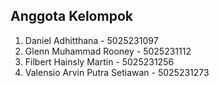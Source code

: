 ## Anggota Kelompok
1. Daniel Adhitthana - 5025231097
2. Glenn Muhammad Rooney - 5025231112
3. Filbert Hainsly Martin - 5025231256
4. Valensio Arvin Putra Setiawan - 5025231273
